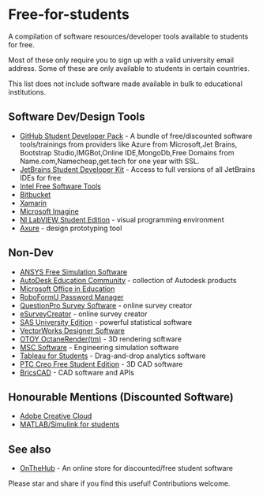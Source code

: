 # Free-for-students


A compilation of software resources/developer tools available to students for free.

Most of these only require you to sign up with a valid university email address. Some of these are only available to students in certain countries.

This list does not include software made available in bulk to educational institutions. 

## Software Dev/Design Tools
- [GitHub Student Developer Pack](https://education.github.com/pack) - A bundle of free/discounted software tools/trainings from providers like Azure from Microsoft,Jet Brains, Bootstrap Studio,IMGBot,Online IDE,MongoDb,Free Domains from Name.com,Namecheap,get.tech for one year with SSL.
- [JetBrains Student Developer Kit](http://jetbrains.com/student) - Access to full versions of all JetBrains IDEs for free 
- [Intel Free Software Tools](http://software.intel.com/en-us/qualify-for-free-software/student)
- [Bitbucket](https://atlassian.com/software/views/bitbucket-academic-license.jsp)
- [Xamarin](https://xamarin.com/student)
- [Microsoft Imagine](https://catalog.imagine.microsoft.com/en-us/catalog)
- [NI LabVIEW Student Edition](http://ni.com/labviewse) - visual programming environment
- [Axure](http://axure.com/edu) - design prototyping tool

## Non-Dev
- [ANSYS Free Simulation Software](http://ansys.com/Products/AcademicANSYS-Student)
- [AutoDesk Education Community](http://autodesk.com/education/free-software/all) - collection of Autodesk products
- [Microsoft Office in Education](https://products.office.com/en/student/office-in-education)
- [RoboFormU Password Manager](http://roboform.com/promotions/college)
- [QuestionPro Survey Software](http://questionpro.com/student-research) - online survey creator
- [eSurveyCreator](http://esurveycreator.com/students) - online survey creator
- [SAS University Edition](http://sas.com/en-us/software/university-edition.html) - powerful statistical software
- [VectorWorks Designer Software](https://student.myvectorworks.net/content/Products)
- [OTOY OctaneRender(tm)](http://otoy.com/render/octane-render/purchase) - 3D rendering software
- [MSC Software](http://mscsoftware.com/student-editions) - Engineering simulation software
- [Tableau for Students](http://tableau.com/academic/students) - Drag-and-drop analytics software
- [PTC Creo Free Student Edition](http://ptc.com/academic-program/products/free-software/creo-college-download) - 3D CAD software
- [BricsCAD](http://bricsys.com/en_EU/bricscad/academic/index.jsp) - CAD software and APIs

## Honourable Mentions (Discounted Software)
- [Adobe Creative Cloud](http://adobe.com/creativecloud/buy/students.html)
- [MATLAB/Simulink for students](http://mathworks.com/academia/student_version)

## See also
- [OnTheHub](http://onthehub.com/) - An online store for discounted/free student software

Please star and share if you find this useful! Contributions welcome.
